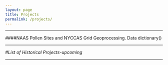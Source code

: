 ```yaml
---
layout: page
title: Projects
permalink: /projects/
---
```


<!--This is the base Jekyll theme. You can find out more info about customizing your Jekyll theme, as well as basic Jekyll usage documentation at [jekyllrb.com](http://jekyllrb.com/)

You can find the source code for the Jekyll new theme at: [github.com/jglovier/jekyll-new](https://github.com/jglovier/jekyll-new)

You can find the source code for Jekyll at [github.com/jekyll/jekyll](https://github.com/jekyll/jekyll)
-->

---

####NAAS Pollen Sites and NYCCAS Grid Geoprocessing.
Data dictionary()

---

#*List of Historical Projects-upcoming*

---

